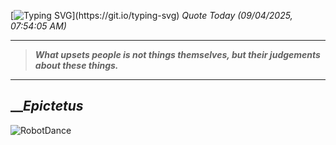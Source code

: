 [![Typing SVG](https://readme-typing-svg.herokuapp.com?font=Press+Start+2P&color=C2F784&size=35&width=900&height=100&lines=Hello+World%2C+I'm+Hung+!)](https://git.io/typing-svg) 
_Quote Today (09/04/2025, 07:54:05 AM)_
___
>**_What upsets people is not things themselves, but their judgements about these things._**
___

## __**_Epictetus_**

![RobotDance](src/assets/images/robot-dancing-dribble.gif?style=center)
